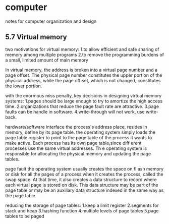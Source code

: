 # computer
notes for computer organization and design

## 5.7 Virtual memory

two motivations for virtual memory:
	1.to allow efficient and safe sharing of memory among multiple programs
	2.to remove the programming burdens of a small, limited amount of main memory
	
In virtual memory, the address is broken into a virtual page number and a page offset. The physical page number constitutes the upper portion of the physical address, while the page off set, which is not changed, constitutes the lower portion.

with the enormous miss penalty, key decisions in designing virtual memory systems:
	1.pages should be large enough to try to amortize the high access time.
	2.organizations that reduce the page fault rate are attractive.
	3.page faults can be handle in software.
	4.write-through will not work, use write-back.

hardware/software interface
  the process's address place, resides in memory, define by its page table.
  the operating system simply loads the page table register to point to the page table of the process it wants to make active.
  Each process has its own page table,since diff erent processes use the same virtual addresses.
  Th e operating system is responsible for allocating the physical memory and updating the page tables.
  
page fault
  the operating system usually creates the space on fl ash memory or disk for all the pages of a process when it creates the process, called the swap space.
  At that time, it also creates a data structure to record where each virtual page is stored on disk. 
  This data structure may be part of the page table or may be an auxiliary data structure indexed in the same way as the page table.
  
reducing the storage of page tables:
  1.keep a limit register
  2.segments for stack and heap
  3.hashing function
  4.multiple levels of page tables
  5.page tables to be paged
